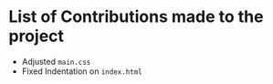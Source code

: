 # List of Contributions made to the project
* Adjusted `main.css`
* Fixed Indentation on `index.html`
